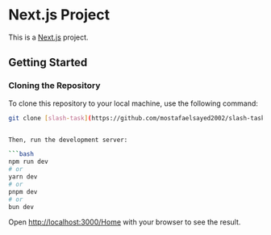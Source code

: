 # Next.js Project

This is a [Next.js](https://nextjs.org/) project.

## Getting Started

### Cloning the Repository

To clone this repository to your local machine, use the following command:

```bash
git clone [slash-task](https://github.com/mostafaelsayed2002/slash-task)


Then, run the development server:

```bash
npm run dev
# or
yarn dev
# or
pnpm dev
# or
bun dev
```

Open [http://localhost:3000/Home](http://localhost:3000/Home) with your browser to see the result.

